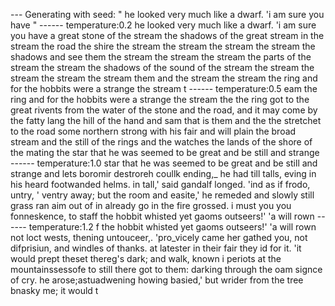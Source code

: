 --- Generating with seed: " he looked very much like a dwarf.
     'i am sure you have "
------ temperature:0.2
 he looked very much like a dwarf.
     'i am sure you have a great stone of the stream the shadows of the great stream in the stream the road the shire the stream the stream the stream the stream the shadows and see them the stream the stream the stream the parts of the stream the stream the shadows of the sound of the stream the stream the stream the stream the stream them and the stream the stream the ring and for the hobbits were a strange the stream t
------ temperature:0.5
eam the ring and for the hobbits were a strange the stream the the ring got to the great rivents from the water of the stone and the road, and it may come by the fatty lang the hill of the hand and sam that is them and the the stretchet to the road some northern strong with his fair and will plain the broad stream and the still of the rings and the watches the lands of the shore of the mating the star that he was seemed to be great and be still and strange
------ temperature:1.0
star that he was seemed to be great and be still and strange and lets
            boromir destroreh coullk ending,_ he had till talls, eving in his heard footwanded helms. in tall,' said gandalf longed. 'ind as if frodo, untry, '  ventry away; but the room and easite,' he remeded and slowly still grass ran aim out of in already go in the fire grossed. i must you you fonneskence,
           to staff the hobbit whisted yet gaoms outseers!'
     'a will rown 
------ temperature:1.2
f the hobbit whisted yet gaoms outseers!'
     'a will rown not loct wests, thening untouceer,.
     'pro_vicely came her gathed you, not difprisiun, and windles of thanks. at latester in their fair they id  for it.
     'it would prept theset thereg's dark; and walk, known i periots at the mountainssessofe to still there got to them: darking through the oam signce of cry. he arose;astuadwening howing basied,' but wrider from the tree bnasky me; it would t
